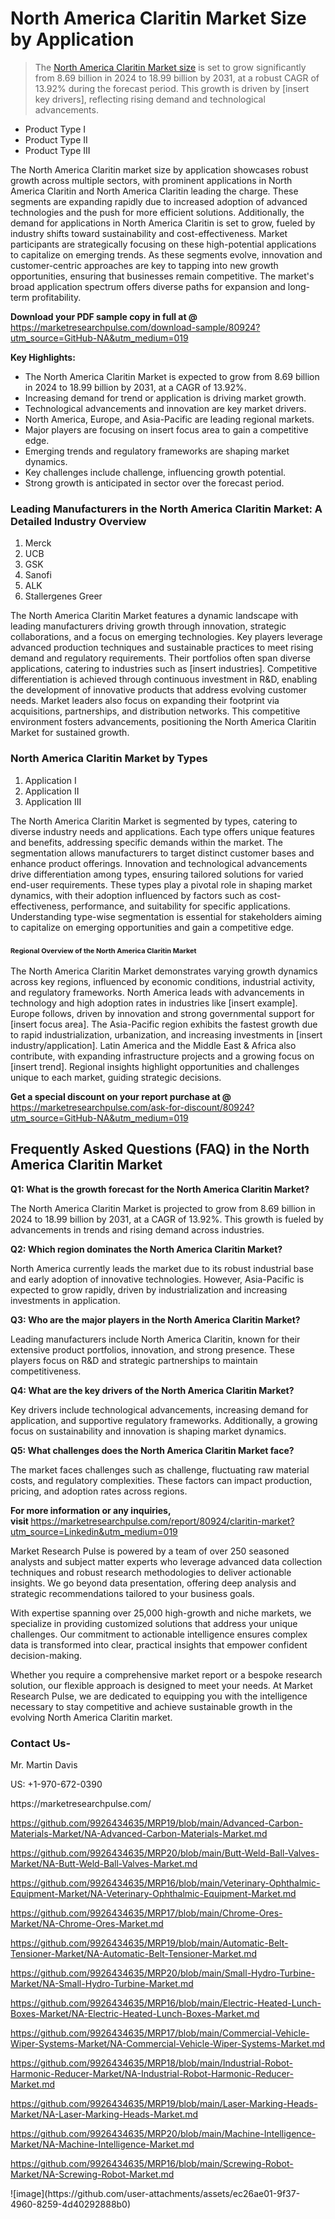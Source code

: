 <h1>North America Claritin Market&nbsp;Size by Application</h1><blockquote><p>The <a href="https://marketresearchpulse.com/download-sample/80924?utm_source=GitHub-NA&amp;utm_medium=019">North America Claritin Market size</a> is set to grow significantly from 8.69 billion in 2024 to 18.99 billion by 2031, at a robust CAGR of 13.92% during the forecast period. This growth is driven by [insert key drivers], reflecting rising demand and technological advancements.</p></blockquote><ul><li>Product Type I <li> Product Type II <li> Product Type III</li></ul><p>The North America Claritin market size by application showcases robust growth across multiple sectors, with prominent applications in North America Claritin and North America Claritin leading the charge. These segments are expanding rapidly due to increased adoption of advanced technologies and the push for more efficient solutions. Additionally, the demand for applications in North America Claritin is set to grow, fueled by industry shifts toward sustainability and cost-effectiveness. Market participants are strategically focusing on these high-potential applications to capitalize on emerging trends. As these segments evolve, innovation and customer-centric approaches are key to tapping into new growth opportunities, ensuring that businesses remain competitive. The market's broad application spectrum offers diverse paths for expansion and long-term profitability.</p><p><strong>Download your PDF sample copy in full at @ </strong><a href="https://marketresearchpulse.com/download-sample/80924?utm_source=GitHub-NA&amp;utm_medium=019">https://marketresearchpulse.com/download-sample/80924?utm_source=GitHub-NA&amp;utm_medium=019</a></p><p><strong>Key Highlights: </strong></p><ul><li>The North America Claritin Market is expected to grow from 8.69 billion in 2024 to 18.99 billion by 2031, at a CAGR of 13.92%.</li><li>Increasing demand for trend or application is driving market growth.</li><li>Technological advancements and innovation are key market drivers.</li><li>North America, Europe, and Asia-Pacific are leading regional markets.</li><li>Major players are focusing on insert focus area to gain a competitive edge.</li><li>Emerging trends and regulatory frameworks are shaping market dynamics.</li><li>Key challenges include challenge, influencing growth potential.</li><li>Strong growth is anticipated in sector over the forecast period.</li></ul><h3>Leading Manufacturers in the North America Claritin Market: A Detailed Industry Overview</h3><ol><li>Merck</li><li>UCB</li><li>GSK</li><li>Sanofi</li><li>ALK</li><li>Stallergenes Greer</li></ol><div class="flex max-w-full flex-col flex-grow"><div class="min-h-8 text-message flex w-full flex-col items-end gap-2 whitespace-normal break-words [.text-message+&amp;]:mt-5" dir="auto" data-message-author-role="assistant" data-message-id="fd8432e4-4910-450d-b182-61b7bfb0a01f" data-message-model-slug="gpt-4o"><div class="flex w-full flex-col gap-1 empty:hidden first:pt-[3px]"><div class="markdown prose w-full break-words dark:prose-invert light"><p>The North America Claritin Market features a dynamic landscape with leading manufacturers driving growth through innovation, strategic collaborations, and a focus on emerging technologies. Key players leverage advanced production techniques and sustainable practices to meet rising demand and regulatory requirements. Their portfolios often span diverse applications, catering to industries such as [insert industries]. Competitive differentiation is achieved through continuous investment in R&amp;D, enabling the development of innovative products that address evolving customer needs. Market leaders also focus on expanding their footprint via acquisitions, partnerships, and distribution networks. This competitive environment fosters advancements, positioning the North America Claritin Market for sustained growth.</p></div></div></div></div><h3>North America Claritin Market by Types</h3><ol><li>Application I <li> Application II <li> Application III</li></ol><div class="flex max-w-full flex-col flex-grow"><div class="min-h-8 text-message flex w-full flex-col items-end gap-2 whitespace-normal break-words [.text-message+&amp;]:mt-5" dir="auto" data-message-author-role="assistant" data-message-id="084470be-0bb7-4664-bddf-5156b4f41249" data-message-model-slug="gpt-4o-mini"><div class="flex w-full flex-col gap-1 empty:hidden first:pt-[3px]"><div class="markdown prose w-full break-words dark:prose-invert light"><p>The North America Claritin Market is segmented by types, catering to diverse industry needs and applications. Each type offers unique features and benefits, addressing specific demands within the market. The segmentation allows manufacturers to target distinct customer bases and enhance product offerings. Innovation and technological advancements drive differentiation among types, ensuring tailored solutions for varied end-user requirements. These types play a pivotal role in shaping market dynamics, with their adoption influenced by factors such as cost-effectiveness, performance, and suitability for specific applications. Understanding type-wise segmentation is essential for stakeholders aiming to capitalize on emerging opportunities and gain a competitive edge.</p></div></div></div></div><h3><span style="font-size: 11px;">Regional Overview of the North America Claritin Market</span></h3><div class="flex max-w-full flex-col flex-grow"><div class="min-h-8 text-message flex w-full flex-col items-end gap-2 whitespace-normal break-words [.text-message+&amp;]:mt-5" dir="auto" data-message-author-role="assistant" data-message-id="e9038762-ce64-4e30-91c9-9bd413514231" data-message-model-slug="gpt-4o-mini"><div class="flex w-full flex-col gap-1 empty:hidden first:pt-[3px]"><div class="markdown prose w-full break-words dark:prose-invert light"><p>The North America Claritin Market demonstrates varying growth dynamics across key regions, influenced by economic conditions, industrial activity, and regulatory frameworks. North America leads with advancements in technology and high adoption rates in industries like [insert example]. Europe follows, driven by innovation and strong governmental support for [insert focus area]. The Asia-Pacific region exhibits the fastest growth due to rapid industrialization, urbanization, and increasing investments in [insert industry/application]. Latin America and the Middle East &amp; Africa also contribute, with expanding infrastructure projects and a growing focus on [insert trend]. Regional insights highlight opportunities and challenges unique to each market, guiding strategic decisions.</p></div></div></div></div><p><strong>Get a special discount on your report purchase at @ </strong><a href="https://marketresearchpulse.com/ask-for-discount/80924?utm_source=GitHub-NA&amp;utm_medium=019">https://marketresearchpulse.com/ask-for-discount/80924?utm_source=GitHub-NA&amp;utm_medium=019</a></p><h2>Frequently Asked Questions (FAQ) in the North America Claritin Market</h2><p><strong>Q1: What is the growth forecast for the North America Claritin Market?</strong></p><p>The North America Claritin Market is projected to grow from 8.69 billion in 2024 to 18.99 billion by 2031, at a CAGR of 13.92%. This growth is fueled by advancements in trends and rising demand across industries.</p><p><strong>Q2: Which region dominates the North America Claritin Market?</strong></p><p>North America currently leads the market due to its robust industrial base and early adoption of innovative technologies. However, Asia-Pacific is expected to grow rapidly, driven by industrialization and increasing investments in application.</p><p><strong>Q3: Who are the major players in the North America Claritin Market?</strong></p><p>Leading manufacturers include North America Claritin, known for their extensive product portfolios, innovation, and strong presence. These players focus on R&amp;D and strategic partnerships to maintain competitiveness.</p><p><strong>Q4: What are the key drivers of the North America Claritin Market?</strong></p><p>Key drivers include technological advancements, increasing demand for application, and supportive regulatory frameworks. Additionally, a growing focus on sustainability and innovation is shaping market dynamics.</p><p><strong>Q5: What challenges does the North America Claritin Market face?</strong></p><p>The market faces challenges such as challenge, fluctuating raw material costs, and regulatory complexities. These factors can impact production, pricing, and adoption rates across regions.</p><p><strong>For more information or any inquiries, visit&nbsp;</strong><a href="https://marketresearchpulse.com/report/80924/claritin-market?utm_source=Linkedin&utm_medium=019">https://marketresearchpulse.com/report/80924/claritin-market?utm_source=Linkedin&utm_medium=019</a></p><p>Market Research Pulse is powered by a team of over 250 seasoned analysts and subject matter experts who leverage advanced data collection techniques and robust research methodologies to deliver actionable insights. We go beyond data presentation, offering deep analysis and strategic recommendations tailored to your business goals.</p><p>With expertise spanning over 25,000 high-growth and niche markets, we specialize in providing customized solutions that address your unique challenges. Our commitment to actionable intelligence ensures complex data is transformed into clear, practical insights that empower confident decision-making.</p><p>Whether you require a comprehensive market report or a bespoke research solution, our flexible approach is designed to meet your needs. At Market Research Pulse, we are dedicated to equipping you with the intelligence necessary to stay competitive and achieve sustainable growth in the evolving North America Claritin market.</p><h3><strong>Contact Us-</strong></h3><p>Mr. Martin Davis</p><p>US: +1-970-672-0390</p><p>https://marketresearchpulse.com/</p><p><a href="https://github.com/9926434635/MRP19/blob/main/Advanced-Carbon-Materials-Market/NA-Advanced-Carbon-Materials-Market.md">https://github.com/9926434635/MRP19/blob/main/Advanced-Carbon-Materials-Market/NA-Advanced-Carbon-Materials-Market.md</a></p><p><a href="https://github.com/9926434635/MRP20/blob/main/Butt-Weld-Ball-Valves-Market/NA-Butt-Weld-Ball-Valves-Market.md">https://github.com/9926434635/MRP20/blob/main/Butt-Weld-Ball-Valves-Market/NA-Butt-Weld-Ball-Valves-Market.md</a></p><p><a href="https://github.com/9926434635/MRP16/blob/main/Veterinary-Ophthalmic-Equipment-Market/NA-Veterinary-Ophthalmic-Equipment-Market.md">https://github.com/9926434635/MRP16/blob/main/Veterinary-Ophthalmic-Equipment-Market/NA-Veterinary-Ophthalmic-Equipment-Market.md</a></p><p><a href="https://github.com/9926434635/MRP17/blob/main/Chrome-Ores-Market/NA-Chrome-Ores-Market.md">https://github.com/9926434635/MRP17/blob/main/Chrome-Ores-Market/NA-Chrome-Ores-Market.md</a></p><p><a href="https://github.com/9926434635/MRP19/blob/main/Automatic-Belt-Tensioner-Market/NA-Automatic-Belt-Tensioner-Market.md">https://github.com/9926434635/MRP19/blob/main/Automatic-Belt-Tensioner-Market/NA-Automatic-Belt-Tensioner-Market.md</a></p><p><a href="https://github.com/9926434635/MRP20/blob/main/Small-Hydro-Turbine-Market/NA-Small-Hydro-Turbine-Market.md">https://github.com/9926434635/MRP20/blob/main/Small-Hydro-Turbine-Market/NA-Small-Hydro-Turbine-Market.md</a></p><p><a href="https://github.com/9926434635/MRP16/blob/main/Electric-Heated-Lunch-Boxes-Market/NA-Electric-Heated-Lunch-Boxes-Market.md">https://github.com/9926434635/MRP16/blob/main/Electric-Heated-Lunch-Boxes-Market/NA-Electric-Heated-Lunch-Boxes-Market.md</a></p><p><a href="https://github.com/9926434635/MRP17/blob/main/Commercial-Vehicle-Wiper-Systems-Market/NA-Commercial-Vehicle-Wiper-Systems-Market.md">https://github.com/9926434635/MRP17/blob/main/Commercial-Vehicle-Wiper-Systems-Market/NA-Commercial-Vehicle-Wiper-Systems-Market.md</a></p><p><a href="https://github.com/9926434635/MRP18/blob/main/Industrial-Robot-Harmonic-Reducer-Market/NA-Industrial-Robot-Harmonic-Reducer-Market.md">https://github.com/9926434635/MRP18/blob/main/Industrial-Robot-Harmonic-Reducer-Market/NA-Industrial-Robot-Harmonic-Reducer-Market.md</a></p><p><a href="https://github.com/9926434635/MRP19/blob/main/Laser-Marking-Heads-Market/NA-Laser-Marking-Heads-Market.md">https://github.com/9926434635/MRP19/blob/main/Laser-Marking-Heads-Market/NA-Laser-Marking-Heads-Market.md</a></p><p><a href="https://github.com/9926434635/MRP20/blob/main/Machine-Intelligence-Market/NA-Machine-Intelligence-Market.md">https://github.com/9926434635/MRP20/blob/main/Machine-Intelligence-Market/NA-Machine-Intelligence-Market.md</a></p><p><a href="https://github.com/9926434635/MRP16/blob/main/Screwing-Robot-Market/NA-Screwing-Robot-Market.md">https://github.com/9926434635/MRP16/blob/main/Screwing-Robot-Market/NA-Screwing-Robot-Market.md</a></p>
![image](https://github.com/user-attachments/assets/ec26ae01-9f37-4960-8259-4d40292888b0)
